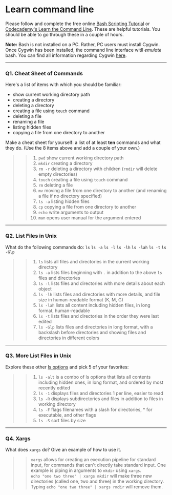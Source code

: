 # Learn command line

Please follow and complete the free online [Bash Scripting Tutorial](https://ryanstutorials.net/bash-scripting-tutorial/) or [Codecademy's Learn the Command Line](https://www.codecademy.com/learn/learn-the-command-line). These are helpful tutorials. You should be able to go through these in a couple of hours.

**Note:** Bash is not installed on a PC. Rather, PC users must install Cygwin. Once Cygwin has been installed, the command line interface witll _emulate_ bash. You can find all information regarding Cygwin [here](https://www.cygwin.com/).

---

### Q1.  Cheat Sheet of Commands

Here's a list of items with which you should be familiar:
* show current working directory path
* creating a directory
* deleting a directory
* creating a file using `touch` command
* deleting a file
* renaming a file
* listing hidden files
* copying a file from one directory to another

Make a cheat sheet for yourself: a list of at least **ten** commands and what they do.  (Use the 8 items above and add a couple of your own.)

> > 1) `pwd` show current working directory path  
> > 2) `mkdir` creating a directory  
> > 3) `rm -r` deleting a directory with children (`rmdir` will delete empty directories)
> > 4) `touch` creating a file using `touch` command  
> > 5) `rm` deleting a file  
> > 6) `mv` moving a file from one directory to another (and renaming a file if no directory specified)
> > 7) `ls -a` listing hidden files  
> > 8) `cp` copying a file from one directory to another  
> > 9) `echo` write arguments to output  
> > 10) `man` opens user manual for the argument entered
---

### Q2.  List Files in Unix

What do the following commands do:
`ls`
`ls -a`
`ls -l`
`ls -lh`
`ls -lah`
`ls -t`
`ls -Glp`

> > 1) `ls` lists all files and directories in the current working directory  
> > 2) `ls -a` lists files beginning with `.` in addition to the above `ls` files and directories  
> > 3) `ls -l` lists files and directories with more details about each object  
> > 4) `ls -lh` lists files and directories with more details, and file size in human-readable format (K, M, G)  
> > 5) `ls -lah` lists all content including hidden files, in long format, human-readable  
> > 6) `ls -t` lists files and directories in the order they were last edited  
> > 7) `ls -Glp` lists files and directories in long format, with a backslash before directories and showing files and directories in different colors

---

### Q3.  More List Files in Unix

Explore these other [ls options](http://www.techonthenet.com/unix/basic/ls.php) and pick 5 of your favorites:

> > 1) `ls -alt` is a combo of ls options that lists all contents including hidden ones, in long format, and ordered by most recently edited  
> > 2) `ls -1` displays files and directories 1 per line, easier to read  
> > 3) `ls -R` displays subdirectories and files in addition to files in working directory  
> > 4) `ls -F` flags filenames with a slash for directories, * for executable, and other flags  
> > 5) `ls -S` sort files by size

---

### Q4.  Xargs

What does `xargs` do? Give an example of how to use it.

> > `xargs` allows for creating an execution pipeline for standard input, for commands that can't directly take standard input.  One example is piping in arguments to `mkdir` using `xargs`.  
`echo "one two three" | xargs mkdir` will make three new directories (called one, two and three) in the working directory. Typing `echo "one two three" | xargs rmdir` will remove them. 




